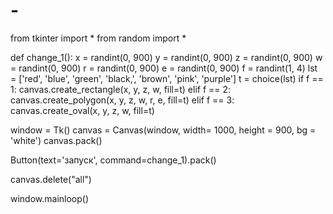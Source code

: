 # -
from tkinter import *
from random import *

def change_1():
  x = randint(0, 900)
  y = randint(0, 900)
  z = randint(0, 900)
  w = randint(0, 900)
  r = randint(0, 900)
  e = randint(0, 900)
  f = randint(1, 4)
  lst = ['red', 'blue', 'green', 'black,', 'brown', 'pink', 'purple']
  t = choice(lst)
  if f == 1:
    canvas.create_rectangle(x, y, z, w, fill=t)
  elif f == 2:
    canvas.create_polygon(x, y, z, w, r, e, fill=t)
  elif f == 3:
    canvas.create_oval(x, y, z, w, fill=t)

window = Tk()
canvas = Canvas(window, width= 1000, height = 900, bg = 'white')
canvas.pack()

Button(text='запуск', command=change_1).pack()

canvas.delete("all")

window.mainloop()
